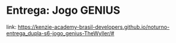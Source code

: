 # Entrega: Jogo GENIUS

link: https://kenzie-academy-brasil-developers.github.io/noturno-entrega_dupla-s6-jogo_genius-TheWyller/#
